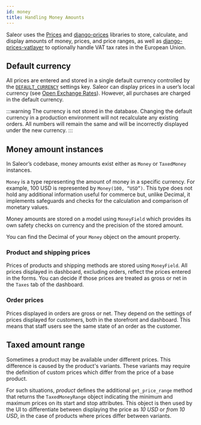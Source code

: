 ```yaml
---
id: money
title: Handling Money Amounts
---
```


Saleor uses the [Prices](https://github.com/mirumee/prices/) and [django-prices](https://github.com/mirumee/django-prices/) libraries to store, calculate, and display amounts of money, prices, and price ranges, as well as [django-prices-vatlayer](https://github.com/mirumee/django-prices-vatlayer) to optionally handle VAT tax rates in the European Union.

## Default currency

All prices are entered and stored in a single default currency controlled by the [`DEFAULT_CURRENCY`](customization/environment-variables.md#default_currency) settings key. Saleor can display prices in a user’s local currency (see [Open Exchange Rates](integrations/openexchangerates.md)). However, all purchases are charged in the default currency.

:::warning
The currency is not stored in the database. Changing the default currency in a production environment will not recalculate any existing orders. All numbers will remain the same and will be incorrectly displayed under the new currency.
:::

## Money amount instances

In Saleor’s codebase, money amounts exist either as `Money` or `TaxedMoney` instances.

`Money` is a type representing the amount of money in a specific currency. For example, 100 USD is represented by `Money(100, “USD”)`.
This type does not hold any additional information useful for commerce but, unlike Decimal, it implements safeguards and checks for the calculation and comparison of monetary values.

Money amounts are stored on a model using `MoneyField` which provides its own safety checks on currency and the precision of the stored amount.

You can find the Decimal of your `Money` object on the amount property.

### Product and shipping prices

Prices of products and shipping methods are stored using `MoneyField`.
All prices displayed in dashboard, excluding orders, reflect the prices entered in the forms.
You can decide if those prices are treated as gross or net in the `Taxes` tab of the dashboard.

### Order prices

Prices displayed in orders are gross or net. They depend on the settings of prices displayed for customers, both in the storefront and dashboard. This means that staff users see the same state of an order as the customer.

## Taxed amount range

Sometimes a product may be available under different prices. This difference is caused by the product's variants. These variants may require the definition of custom prices which differ from the price of a base product.

For such situations, _product_ defines the additional `get_price_range` method that returns the `TaxedMoneyRange` object indicating the minimum and maximum prices on its start and stop attributes.
This object is then used by the UI to differentiate between displaying the price as _10 USD_ or _from 10 USD_, in the case of products where prices differ between variants.
